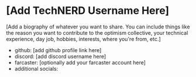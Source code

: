 # [Add TechNERD Username Here]

[Add a biography of whatever you want to share. You can include things like the reason you want to contribute to the optimism collective, your technical experience, day job, hobbies, interests, where you're from, etc.]

- github: [add github profile link here]
- discord: [add discord username here]
- farcaster: [optionally add your farcaster account here]
- additional socials:
